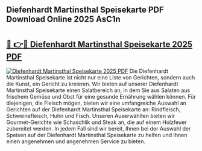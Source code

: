 ## Diefenhardt Martinsthal Speisekarte PDF Download Online 2025 AsC1n

# <h2><a href="http://gccyc5.nevu.top/?p=Diefenhardt+Martinsthal+Speisekarte">🔗 👉🔴 Diefenhardt Martinsthal Speisekarte 2025 PDF</a></h2>

[![Diefenhardt Martinsthal Speisekarte 2025 PDF](https://i.imgur.com/dBaPXMq.png)](http://gccyc5.nevu.top/?p=Diefenhardt+Martinsthal+Speisekarte)
Die Diefenhardt Martinsthal Speisekarte ist nicht nur eine Liste von Gerichten, sondern auch die Kunst, ein Gericht zu kreieren. Wir bieten auf unserer Diefenhardt Martinsthal Speisekarte einen Salatbereich an, in dem Sie aus Salaten aus frischem Gemüse und Obst für eine gesunde Ernährung wählen können. Für diejenigen, die Fleisch mögen, bieten wir eine umfangreiche Auswahl an Gerichten auf der Diefenhardt Martinsthal Speisekarte an: Rindfleisch, Schweinefleisch, Huhn und Fisch. Unseren Auserwählten bieten wir Gourmet-Gerichte wie Schaschlik und Steak an, die auf einem Holzfeuer zubereitet werden. In jedem Fall sind wir bereit, Ihnen bei der Auswahl der Speisen auf der Diefenhardt Martinsthal Speisekarte zu helfen und Ihnen einen angenehmen und angenehmen Service zu bieten.
